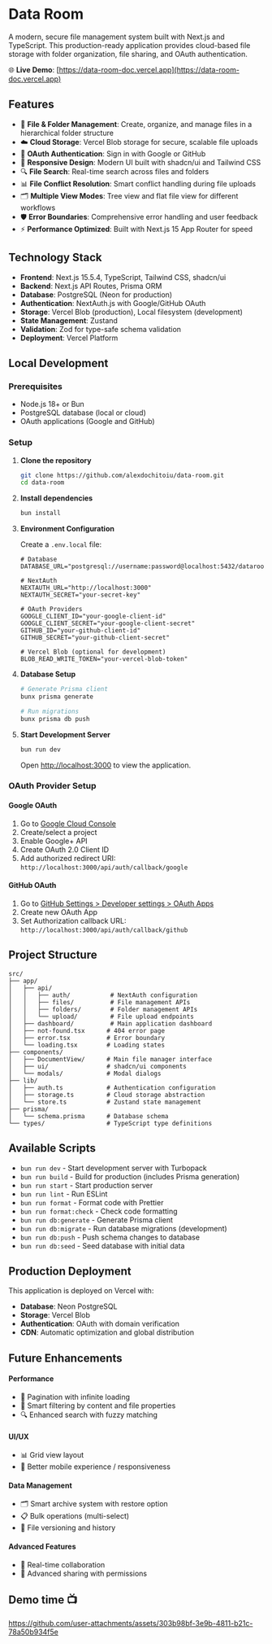 # Data Room

A modern, secure file management system built with Next.js and TypeScript. This production-ready application provides cloud-based file storage with folder organization, file sharing, and OAuth authentication.

🌐 **Live Demo**: [https://data-room-doc.vercel.app](https://data-room-doc.vercel.app)

## Features

- 📁 **File & Folder Management**: Create, organize, and manage files in a hierarchical folder structure
- ☁️ **Cloud Storage**: Vercel Blob storage for secure, scalable file uploads
- 🔐 **OAuth Authentication**: Sign in with Google or GitHub
- 📱 **Responsive Design**: Modern UI built with shadcn/ui and Tailwind CSS
- 🔍 **File Search**: Real-time search across files and folders
- 📊 **File Conflict Resolution**: Smart conflict handling during file uploads
- 🗂️ **Multiple View Modes**: Tree view and flat file view for different workflows
- 🛡️ **Error Boundaries**: Comprehensive error handling and user feedback
- ⚡ **Performance Optimized**: Built with Next.js 15 App Router for speed

## Technology Stack

- **Frontend**: Next.js 15.5.4, TypeScript, Tailwind CSS, shadcn/ui
- **Backend**: Next.js API Routes, Prisma ORM
- **Database**: PostgreSQL (Neon for production)
- **Authentication**: NextAuth.js with Google/GitHub OAuth
- **Storage**: Vercel Blob (production), Local filesystem (development)
- **State Management**: Zustand
- **Validation**: Zod for type-safe schema validation
- **Deployment**: Vercel Platform

## Local Development

### Prerequisites

- Node.js 18+ or Bun
- PostgreSQL database (local or cloud)
- OAuth applications (Google and GitHub)

### Setup

1. **Clone the repository**

   ```bash
   git clone https://github.com/alexdochitoiu/data-room.git
   cd data-room
   ```

2. **Install dependencies**

   ```bash
   bun install
   ```

3. **Environment Configuration**

   Create a `.env.local` file:

   ```env
   # Database
   DATABASE_URL="postgresql://username:password@localhost:5432/dataroom"

   # NextAuth
   NEXTAUTH_URL="http://localhost:3000"
   NEXTAUTH_SECRET="your-secret-key"

   # OAuth Providers
   GOOGLE_CLIENT_ID="your-google-client-id"
   GOOGLE_CLIENT_SECRET="your-google-client-secret"
   GITHUB_ID="your-github-client-id"
   GITHUB_SECRET="your-github-client-secret"

   # Vercel Blob (optional for development)
   BLOB_READ_WRITE_TOKEN="your-vercel-blob-token"
   ```

4. **Database Setup**

   ```bash
   # Generate Prisma client
   bunx prisma generate

   # Run migrations
   bunx prisma db push
   ```

5. **Start Development Server**

   ```bash
   bun run dev
   ```

   Open [http://localhost:3000](http://localhost:3000) to view the application.

### OAuth Provider Setup

#### Google OAuth

1. Go to [Google Cloud Console](https://console.cloud.google.com/)
2. Create/select a project
3. Enable Google+ API
4. Create OAuth 2.0 Client ID
5. Add authorized redirect URI: `http://localhost:3000/api/auth/callback/google`

#### GitHub OAuth

1. Go to [GitHub Settings > Developer settings > OAuth Apps](https://github.com/settings/developers)
2. Create new OAuth App
3. Set Authorization callback URL: `http://localhost:3000/api/auth/callback/github`

## Project Structure

```
src/
├── app/
│   ├── api/
│   │   ├── auth/           # NextAuth configuration
│   │   ├── files/          # File management APIs
│   │   ├── folders/        # Folder management APIs
│   │   └── upload/         # File upload endpoints
│   ├── dashboard/          # Main application dashboard
│   ├── not-found.tsx      # 404 error page
│   ├── error.tsx          # Error boundary
│   └── loading.tsx        # Loading states
├── components/
│   ├── DocumentView/      # Main file manager interface
│   ├── ui/                # shadcn/ui components
│   └── modals/            # Modal dialogs
├── lib/
│   ├── auth.ts            # Authentication configuration
│   ├── storage.ts         # Cloud storage abstraction
│   └── store.ts           # Zustand state management
├── prisma/
│   └── schema.prisma      # Database schema
└── types/                 # TypeScript type definitions
```

## Available Scripts

- `bun run dev` - Start development server with Turbopack
- `bun run build` - Build for production (includes Prisma generation)
- `bun run start` - Start production server
- `bun run lint` - Run ESLint
- `bun run format` - Format code with Prettier
- `bun run format:check` - Check code formatting
- `bun run db:generate` - Generate Prisma client
- `bun run db:migrate` - Run database migrations (development)
- `bun run db:push` - Push schema changes to database
- `bun run db:seed` - Seed database with initial data

## Production Deployment

This application is deployed on Vercel with:

- **Database**: Neon PostgreSQL
- **Storage**: Vercel Blob
- **Authentication**: OAuth with domain verification
- **CDN**: Automatic optimization and global distribution

## Future Enhancements

#### Performance

- 📄 Pagination with infinite loading
- 🎯 Smart filtering by content and file properties
- 🔍 Enhanced search with fuzzy matching

#### UI/UX

- 📊 Grid view layout
- 📱 Better mobile experience / responsiveness

#### Data Management

- 🗂️ Smart archive system with restore option
- 📋 Bulk operations (multi-select)
- 🔄 File versioning and history

#### Advanced Features

- 👥 Real-time collaboration
- 🔗 Advanced sharing with permissions

## Demo time 📺

https://github.com/user-attachments/assets/303b98bf-3e9b-4811-b21c-78a50b934f5e

